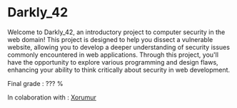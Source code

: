 # Darkly_42

Welcome to Darkly_42, an introductory project to computer security in the web domain! This project is designed to help you dissect a vulnerable website, allowing you to develop a deeper understanding of security issues commonly encountered in web applications. Through this project, you'll have the opportunity to explore various programming and design flaws, enhancing your ability to think critically about security in web development.

Final grade : ??? %

In colaboration with : [Xorumur](https://github.com/Xorumur)
